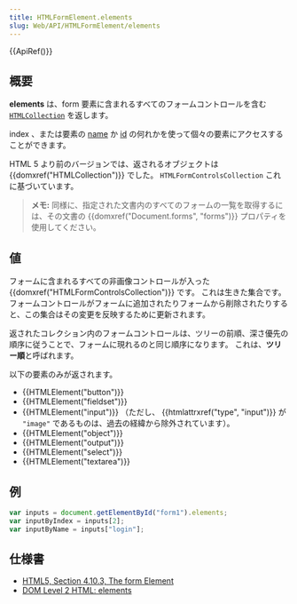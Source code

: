 ```yaml
---
title: HTMLFormElement.elements
slug: Web/API/HTMLFormElement/elements
---
```


{{ApiRef()}}

## 概要

**elements** は、form 要素に含まれるすべてのフォームコントロールを含む [`HTMLCollection`](http://www.w3.org/TR/DOM-Level-2-HTML/html.html#ID-75708506) を返します。

index 、または要素の [name](/ja/docs/DOM/element.name) か [id](/ja/docs/DOM/element.id) の何れかを使って個々の要素にアクセスすることができます。

HTML 5 より前のバージョンでは、返されるオブジェクトは {{domxref("HTMLCollection")}} でした。 `HTMLFormControlsCollection` これに基づいています。

> **メモ:** 同様に、指定された文書内のすべてのフォームの一覧を取得するには、その文書の {{domxref("Document.forms", "forms")}} プロパティを使用してください。

## 値

フォームに含まれるすべての非画像コントロールが入った {{domxref("HTMLFormControlsCollection")}} です。
これは生きた集合です。フォームコントロールがフォームに追加されたりフォームから削除されたりすると、この集合はその変更を反映するために更新されます。

返されたコレクション内のフォームコントロールは、ツリーの前順、深さ優先の順序に従うことで、フォームに現れるのと同じ順序になります。
これは、**ツリー順**と呼ばれます。

以下の要素のみが返されます。

- {{HTMLElement("button")}}
- {{HTMLElement("fieldset")}}
- {{HTMLElement("input")}} （ただし、 {{htmlattrxref("type", "input")}} が `"image"` であるものは、過去の経緯から除外されています）。
- {{HTMLElement("object")}}
- {{HTMLElement("output")}}
- {{HTMLElement("select")}}
- {{HTMLElement("textarea")}}

## 例

```js
var inputs = document.getElementById("form1").elements;
var inputByIndex = inputs[2];
var inputByName = inputs["login"];
```

## 仕様書

- [HTML5, Section 4.10.3, The form Element](http://www.w3.org/TR/html5/forms.html#dom-form-elements)
- [DOM Level 2 HTML: elements](http://www.w3.org/TR/DOM-Level-2-HTML/html.html#ID-76728479)
